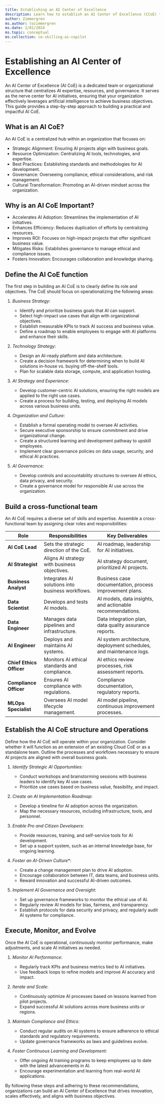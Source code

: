 ```yaml
---
title: Establishing an AI Center of Excellence
description: Learn how to establish an AI Center of Excellence (CCoE) to drive AI adoption on Azure in your organization.
author: Zimmergren
ms.author: tozimmergren
ms.date: 1/01/2024
ms.topic: conceptual
ms.collection: ce-skilling-ai-copilot
---
```


# Establishing an AI Center of Excellence

An AI Center of Excellence (AI CoE) is a dedicated team or organizational structure that centralizes AI expertise, resources, and governance. It serves as the nerve center for AI initiatives, ensuring that your organization effectively leverages artificial intelligence to achieve business objectives. This guide provides a step-by-step approach to building a practical and impactful AI CoE.

## What is an AI CoE?

An AI CoE is a centralized hub within an organization that focuses on:

- Strategic Alignment: Ensuring AI projects align with business goals.
- Resource Optimization: Centralizing AI tools, technologies, and expertise.
- Best Practices: Establishing standards and methodologies for AI development.
- Governance: Overseeing compliance, ethical considerations, and risk management.
- Cultural Transformation: Promoting an AI-driven mindset across the organization.

## Why is an AI CoE Important?

- Accelerates AI Adoption: Streamlines the implementation of AI initiatives.
- Enhances Efficiency: Reduces duplication of efforts by centralizing resources.
- Improves ROI: Focuses on high-impact projects that offer significant business value.
- Mitigates Risks: Establishes governance to manage ethical and compliance issues.
- Fosters Innovation: Encourages collaboration and knowledge sharing.

## Define the AI CoE function

The first step in building an AI CoE is to clearly define its role and objectives. The CoE should focus on operationalizing the following areas:

1. *Business Strategy*:
    - Identify and prioritize business goals that AI can support.
    - Select high-impact use cases that align with organizational objectives.
    - Establish measurable KPIs to track AI success and business value.
    - Define a roadmap to enable employees to engage with AI platforms and enhance their skills.

2. *Technology Strategy*:
    - Design an AI-ready platform and data architecture.
    - Create a decision framework for determining when to build AI solutions in-house vs. buying off-the-shelf tools.
    - Plan for scalable data storage, compute, and application hosting.

3. *AI Strategy and Experience*:
    - Develop customer-centric AI solutions, ensuring the right models are applied to the right use cases.
    - Create a process for building, testing, and deploying AI models across various business units.

4. *Organization and Culture*:
    - Establish a formal operating model to oversee AI activities.
    - Secure executive sponsorship to ensure commitment and drive organizational change.
    - Create a structured learning and development pathway to upskill employees.
    - Implement clear governance policies on data usage, security, and ethical AI practices.

5. *AI Governance*:
    - Develop controls and accountability structures to oversee AI ethics, data privacy, and security.
    - Create a governance model for responsible AI use across the organization.

## Build a cross-functional team

An AI CoE requires a diverse set of skills and expertise. Assemble a cross-functional team by assigning clear roles and responsibilities:

| Role               | Responsibilities                                    | Key Deliverables                                                  |
|--------------------|-----------------------------------------------------|-------------------------------------------------------------------|
| **AI CoE Lead**     | Sets the strategic direction of the CoE.             | AI roadmap, leadership for AI initiatives.                        |
| **AI Strategist**   | Aligns AI strategy with business objectives.         | AI strategy document, prioritized AI projects.                    |
| **Business Analyst**| Integrates AI solutions into business workflows.     | Business case documentation, process improvement plans.           |
| **Data Scientist**  | Develops and tests AI models.                        | AI models, data insights, and actionable recommendations.          |
| **Data Engineer**   | Manages data pipelines and infrastructure.           | Data integration plan, data quality assurance reports.             |
| **AI Engineer**     | Deploys and maintains AI systems.                    | AI system architecture, deployment schedules, and maintenance logs.|
| **Chief Ethics Officer** | Monitors AI ethical standards and compliance.  | AI ethics review processes, risk assessment reports.               |
| **Compliance Officer**   | Ensures AI compliance with regulations.       | Compliance documentation, regulatory reports.                      |
| **MLOps Specialist**     | Oversees AI model lifecycle management.       | AI model pipeline, continuous improvement processes.               |

## Establish the AI CoE structure and Operations

Define how the AI CoE will operate within your organization. Consider whether it will function as an extension of an existing Cloud CoE or as a standalone team. Outline the processes and workflows necessary to ensure AI projects are aligned with overall business goals.

1. *Identify Strategic AI Opportunities*:
    - Conduct workshops and brainstorming sessions with business leaders to identify key AI use cases.
    - Prioritize use cases based on business value, feasibility, and impact.

2. *Create an AI Implementation Roadmap*:
    - Develop a timeline for AI adoption across the organization.
    - Map the necessary resources, including infrastructure, tools, and personnel.

3. *Enable Pro and Citizen Developers*:
    - Provide resources, training, and self-service tools for AI development.
    - Set up a support system, such as an internal knowledge base, for ongoing learning.

4. *Foster an AI-Driven Culture**:
    - Create a change management plan to drive AI adoption.
    - Encourage collaboration between IT, data teams, and business units.
    - Reward innovation and successful AI-driven outcomes.

5. *Implement AI Governance and Oversight*:
    - Set up governance frameworks to monitor the ethical use of AI.
    - Regularly review AI models for bias, fairness, and transparency.
    - Establish protocols for data security and privacy, and regularly audit AI systems for compliance.

## Execute, Monitor, and Evolve

Once the AI CoE is operational, continuously monitor performance, make adjustments, and scale AI initiatives as needed. 

1. *Monitor AI Performance*:
    - Regularly track KPIs and business metrics tied to AI initiatives.
    - Use feedback loops to refine models and improve AI accuracy and impact.

2. *Iterate and Scale*:
    - Continuously optimize AI processes based on lessons learned from pilot projects.
    - Expand successful AI solutions across more business units or regions.

3. *Maintain Compliance and Ethics*:
    - Conduct regular audits on AI systems to ensure adherence to ethical standards and regulatory requirements.
    - Update governance frameworks as laws and guidelines evolve.

4. *Foster Continuous Learning and Development*:
    - Offer ongoing AI training programs to keep employees up to date with the latest advancements in AI.
    - Encourage experimentation and learning from real-world AI applications.

By following these steps and adhering to these recommendations, organizations can build an AI Center of Excellence that drives innovation, scales effectively, and aligns with business objectives.
